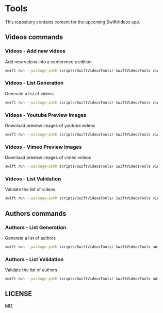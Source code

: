# Tools

This repository contains content for the upcoming SwiftVideos app.

## Videos commands

### Videos - Add new videos

Add new videos into a conference's edition

```bash
swift run --package-path scripts/SwiftVideosTools/ SwiftVideosTools videos create content/ "FrenchKit" frenchkit 2019
```

### Videos - List Generation

Generate a list of videos

```bash
swift run --package-path scripts/SwiftVideosTools/ SwiftVideosTools videos generate content/
```

### Videos - Youtube Preview Images

Download preview images of youtube videos

```bash
swift run --package-path scripts/SwiftVideosTools/ SwiftVideosTools videos youtube_preview content/conferences/tryswift-nyc/2018
```

### Videos - Vimeo Preview Images

Download preview images of vimeo videos

```bash
swift run --package-path scripts/SwiftVideosTools/ SwiftVideosTools videos vimeo_preview content/conferences/nsspain/2019
```

### Videos - List Validation

Validate the list of videos

```bash
swift run --package-path scripts/SwiftVideosTools/ SwiftVideosTools videos validate content/
```

## Authors commands

### Authors - List Generation

Generate a list of authors

```bash
swift run --package-path scripts/SwiftVideosTools/ SwiftVideosTools authors generate content/
```

### Authors - List Validation

Validate the list of authors

```bash
swift run --package-path scripts/SwiftVideosTools/ SwiftVideosTools authors validate content/
```

## LICENSE

[MIT](https://github.com/superarcswift/SwiftCommunityContent/blob/master/LICENSE)